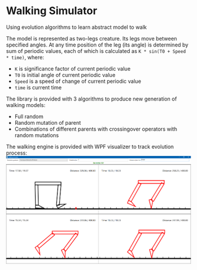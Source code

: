 # Walking Simulator
Using evolution algorithms to learn abstract model to walk

The model is represented as two-legs creature. Its legs move between specified angles. At any time position of the leg (its angle) is determined by sum of periodic values, each of which is calculated as `K * sin(T0 + Speed * time)`, where:
* `K` is significance factor of current periodic value
* `T0` is initial angle of current periodic value
* `Speed` is a speed of change of current periodic value
* `time` is current time

The library is provided with 3 algorithms to produce new generation of walking models:
* Full random
* Random mutation of parent
* Combinations of different parents with crossingover operators with random mutations

The walking engine is provided with WPF visualizer to track evolution process:
![Visualizer example](WalkVisualizer/ScreenCapture.png)